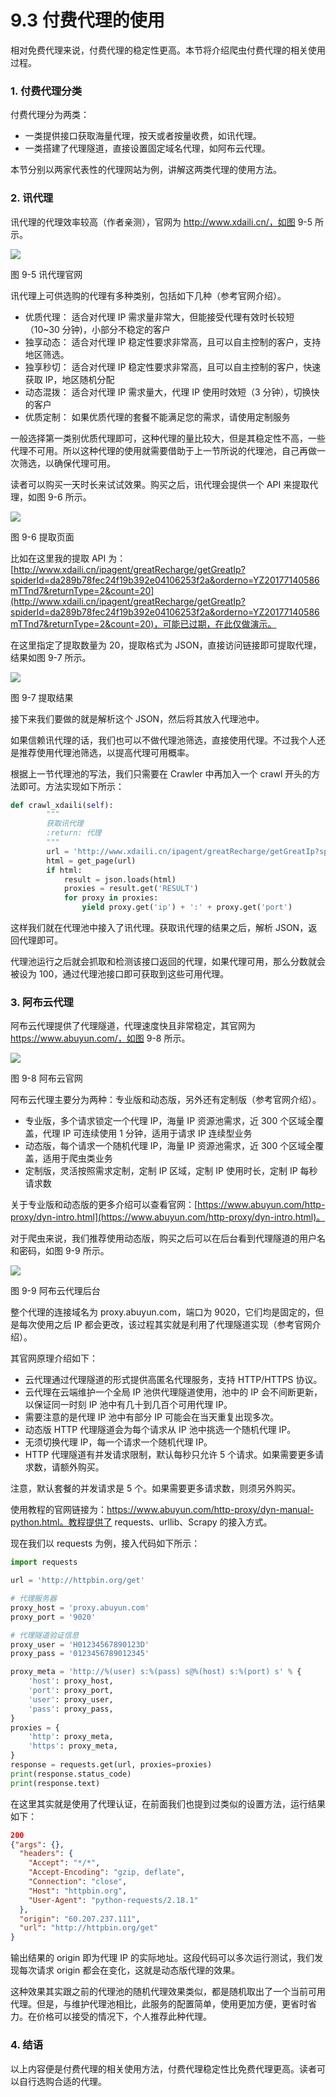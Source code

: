 # 9.3 付费代理的使用

相对免费代理来说，付费代理的稳定性更高。本节将介绍爬虫付费代理的相关使用过程。

### 1. 付费代理分类

付费代理分为两类：

* 一类提供接口获取海量代理，按天或者按量收费，如讯代理。
* 一类搭建了代理隧道，直接设置固定域名代理，如阿布云代理。

本节分别以两家代表性的代理网站为例，讲解这两类代理的使用方法。

### 2. 讯代理

讯代理的代理效率较高（作者亲测），官网为 http://www.xdaili.cn/，如图 9-5 所示。

![](../assets/9-5.png)

图 9-5 讯代理官网

讯代理上可供选购的代理有多种类别，包括如下几种（参考官网介绍）。

* 优质代理： 适合对代理 IP 需求量非常大，但能接受代理有效时长较短（10~30 分钟)，小部分不稳定的客户
* 独享动态： 适合对代理 IP 稳定性要求非常高，且可以自主控制的客户，支持地区筛选。
* 独享秒切： 适合对代理 IP 稳定性要求非常高，且可以自主控制的客户，快速获取 IP，地区随机分配
* 动态混拨： 适合对代理 IP 需求量大，代理 IP 使用时效短（3 分钟），切换快的客户
* 优质定制： 如果优质代理的套餐不能满足您的需求，请使用定制服务

一般选择第一类别优质代理即可，这种代理的量比较大，但是其稳定性不高，一些代理不可用。所以这种代理的使用就需要借助于上一节所说的代理池，自己再做一次筛选，以确保代理可用。

读者可以购买一天时长来试试效果。购买之后，讯代理会提供一个 API 来提取代理，如图 9-6 所示。

![](../assets/9-6.jpg)

图 9-6 提取页面

比如在这里我的提取 API 为：[http://www.xdaili.cn/ipagent/greatRecharge/getGreatIp?spiderId=da289b78fec24f19b392e04106253f2a&orderno=YZ20177140586mTTnd7&returnType=2&count=20](http://www.xdaili.cn/ipagent/greatRecharge/getGreatIp?spiderId=da289b78fec24f19b392e04106253f2a&orderno=YZ20177140586mTTnd7&returnType=2&count=20)，可能已过期，在此仅做演示。

在这里指定了提取数量为 20，提取格式为 JSON，直接访问链接即可提取代理，结果如图 9-7 所示。

![](../assets/9-7.jpg)

图 9-7 提取结果

接下来我们要做的就是解析这个 JSON，然后将其放入代理池中。

如果信赖讯代理的话，我们也可以不做代理池筛选，直接使用代理。不过我个人还是推荐使用代理池筛选，以提高代理可用概率。

根据上一节代理池的写法，我们只需要在 Crawler 中再加入一个 crawl 开头的方法即可。方法实现如下所示：

```python
def crawl_xdaili(self):
        """
        获取讯代理
        :return: 代理
        """
        url = 'http://www.xdaili.cn/ipagent/greatRecharge/getGreatIp?spiderId=da289b78fec24f19b392e04106253f2a&orderno=YZ20177140586mTTnd7&returnType=2&count=20'
        html = get_page(url)
        if html:
            result = json.loads(html)
            proxies = result.get('RESULT')
            for proxy in proxies:
                yield proxy.get('ip') + ':' + proxy.get('port')
```

这样我们就在代理池中接入了讯代理。获取讯代理的结果之后，解析 JSON，返回代理即可。

代理池运行之后就会抓取和检测该接口返回的代理，如果代理可用，那么分数就会被设为 100，通过代理池接口即可获取到这些可用代理。

### 3. 阿布云代理

阿布云代理提供了代理隧道，代理速度快且非常稳定，其官网为 https://www.abuyun.com/，如图 9-8 所示。

![](../assets/9-8.png)

图 9-8 阿布云官网

阿布云代理主要分为两种：专业版和动态版，另外还有定制版（参考官网介绍）。

* 专业版，多个请求锁定一个代理 IP，海量 IP 资源池需求，近 300 个区域全覆盖，代理 IP 可连续使用 1 分钟，适用于请求 IP 连续型业务
* 动态版，每个请求一个随机代理 IP，海量 IP 资源池需求，近 300 个区域全覆盖，适用于爬虫类业务
* 定制版，灵活按照需求定制，定制 IP 区域，定制 IP 使用时长，定制 IP 每秒请求数

关于专业版和动态版的更多介绍可以查看官网：[https://www.abuyun.com/http-proxy/dyn-intro.html](https://www.abuyun.com/http-proxy/dyn-intro.html)。

对于爬虫来说，我们推荐使用动态版，购买之后可以在后台看到代理隧道的用户名和密码，如图 9-9 所示。

![](../assets/9-9.jpg)

图 9-9 阿布云代理后台

整个代理的连接域名为 proxy.abuyun.com，端口为 9020，它们均是固定的，但是每次使用之后 IP 都会更改，该过程其实就是利用了代理隧道实现（参考官网介绍）。

其官网原理介绍如下：

* 云代理通过代理隧道的形式提供高匿名代理服务，支持 HTTP/HTTPS 协议。
* 云代理在云端维护一个全局 IP 池供代理隧道使用，池中的 IP 会不间断更新，以保证同一时刻 IP 池中有几十到几百个可用代理 IP。
* 需要注意的是代理 IP 池中有部分 IP 可能会在当天重复出现多次。
* 动态版 HTTP 代理隧道会为每个请求从 IP 池中挑选一个随机代理 IP。
* 无须切换代理 IP，每一个请求一个随机代理 IP。
* HTTP 代理隧道有并发请求限制，默认每秒只允许 5 个请求。如果需要更多请求数，请额外购买。

注意，默认套餐的并发请求是 5 个。如果需要更多请求数，则须另外购买。

使用教程的官网链接为：https://www.abuyun.com/http-proxy/dyn-manual-python.html。教程提供了 requests、urllib、Scrapy 的接入方式。

现在我们以 requests 为例，接入代码如下所示：

```python
import requests

url = 'http://httpbin.org/get'

# 代理服务器
proxy_host = 'proxy.abuyun.com'
proxy_port = '9020'

# 代理隧道验证信息
proxy_user = 'H01234567890123D'
proxy_pass = '0123456789012345'

proxy_meta = 'http://%(user) s:%(pass) s@%(host) s:%(port) s' % {
    'host': proxy_host,
    'port': proxy_port,
    'user': proxy_user,
    'pass': proxy_pass,
}
proxies = {
    'http': proxy_meta,
    'https': proxy_meta,
}
response = requests.get(url, proxies=proxies)
print(response.status_code)
print(response.text)
```
在这里其实就是使用了代理认证，在前面我们也提到过类似的设置方法，运行结果如下：
```json
200
{"args": {}, 
  "headers": {
    "Accept": "*/*", 
    "Accept-Encoding": "gzip, deflate", 
    "Connection": "close", 
    "Host": "httpbin.org", 
    "User-Agent": "python-requests/2.18.1"
  }, 
  "origin": "60.207.237.111", 
  "url": "http://httpbin.org/get"
}
```

输出结果的 origin 即为代理 IP 的实际地址。这段代码可以多次运行测试，我们发现每次请求 origin 都会在变化，这就是动态版代理的效果。

这种效果其实跟之前的代理池的随机代理效果类似，都是随机取出了一个当前可用代理。但是，与维护代理池相比，此服务的配置简单，使用更加方便，更省时省力。在价格可以接受的情况下，个人推荐此种代理。

### 4. 结语

以上内容便是付费代理的相关使用方法，付费代理稳定性比免费代理更高。读者可以自行选购合适的代理。